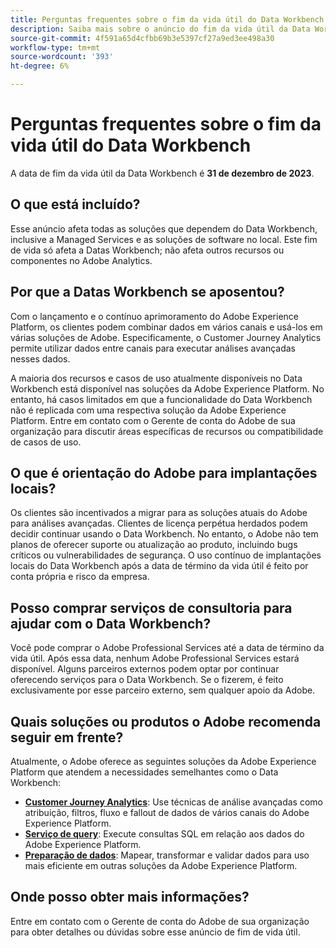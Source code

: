 ```yaml
---
title: Perguntas frequentes sobre o fim da vida útil do Data Workbench
description: Saiba mais sobre o anúncio do fim da vida útil da Data Workbench.
source-git-commit: 4f591a65d4cfbb69b3e5397cf27a9ed3ee498a30
workflow-type: tm+mt
source-wordcount: '393'
ht-degree: 6%

---
```



# Perguntas frequentes sobre o fim da vida útil do Data Workbench

A data de fim da vida útil da Data Workbench é **31 de dezembro de 2023**.

## O que está incluído?

Esse anúncio afeta todas as soluções que dependem do Data Workbench, inclusive a Managed Services e as soluções de software no local. Este fim de vida só afeta a Datas Workbench; não afeta outros recursos ou componentes no Adobe Analytics.

## Por que a Datas Workbench se aposentou?

Com o lançamento e o contínuo aprimoramento do Adobe Experience Platform, os clientes podem combinar dados em vários canais e usá-los em várias soluções de Adobe. Especificamente, o Customer Journey Analytics permite utilizar dados entre canais para executar análises avançadas nesses dados.

A maioria dos recursos e casos de uso atualmente disponíveis no Data Workbench está disponível nas soluções da Adobe Experience Platform. No entanto, há casos limitados em que a funcionalidade do Data Workbench não é replicada com uma respectiva solução da Adobe Experience Platform. Entre em contato com o Gerente de conta do Adobe de sua organização para discutir áreas específicas de recursos ou compatibilidade de casos de uso.

## O que é orientação do Adobe para implantações locais?

Os clientes são incentivados a migrar para as soluções atuais do Adobe para análises avançadas. Clientes de licença perpétua herdados podem decidir continuar usando o Data Workbench. No entanto, o Adobe não tem planos de oferecer suporte ou atualização ao produto, incluindo bugs críticos ou vulnerabilidades de segurança. O uso contínuo de implantações locais do Data Workbench após a data de término da vida útil é feito por conta própria e risco da empresa.

## Posso comprar serviços de consultoria para ajudar com o Data Workbench?

Você pode comprar o Adobe Professional Services até a data de término da vida útil. Após essa data, nenhum Adobe Professional Services estará disponível. Alguns parceiros externos podem optar por continuar oferecendo serviços para o Data Workbench. Se o fizerem, é feito exclusivamente por esse parceiro externo, sem qualquer apoio da Adobe.

## Quais soluções ou produtos o Adobe recomenda seguir em frente?

Atualmente, o Adobe oferece as seguintes soluções da Adobe Experience Platform que atendem a necessidades semelhantes como o Data Workbench:

* [**Customer Journey Analytics**](https://experienceleague.adobe.com/docs/analytics-platform/using/cja-landing.html?lang=pt-BR): Use técnicas de análise avançadas como atribuição, filtros, fluxo e fallout de dados de vários canais do Adobe Experience Platform.
* [**Serviço de query**](https://experienceleague.adobe.com/docs/experience-platform/query/home.html?lang=pt-BR): Execute consultas SQL em relação aos dados do Adobe Experience Platform.
* [**Preparação de dados**](https://experienceleague.adobe.com/docs/experience-platform/data-prep/home.html?lang=pt-BR): Mapear, transformar e validar dados para uso mais eficiente em outras soluções da Adobe Experience Platform.

## Onde posso obter mais informações?

Entre em contato com o Gerente de conta do Adobe de sua organização para obter detalhes ou dúvidas sobre esse anúncio de fim de vida útil.
